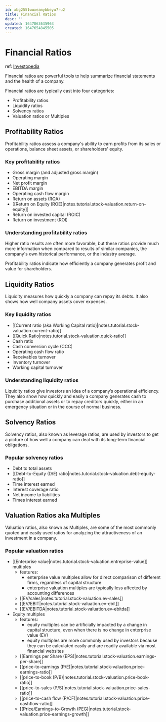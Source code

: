 ```yaml
---
id: xbg2551wuxeamybbeyu7ru2
title: Financial Ratios
desc: ''
updated: 1647863635963
created: 1647654845505
---
```

# Financial Ratios
ref: [Investopedia](https://www.investopedia.com/articles/stocks/06/ratios.asp)

Financial ratios are powerful tools to help summarize financial statements and the health of a company.

Financial ratios are typically cast into four categories:
- Profitability ratios
- Liquidity ratios
- Solvency ratios
- Valuation ratios or Multiples

## Profitability Ratios

Profitability ratios assess a company's ability to earn profits from its sales or operations, balance sheet assets, or shareholders' equity.

### Key profitability ratios

- Gross margin (and adjusted gross margin)
- Operating margin 
- Net profit margin
- EBITDA margin
- Operating cash flow margin
- Return on assets (ROA)
- [[Return on Equity (ROE)|notes.tutorial.stock-valuation.return-on-equity]]
- Return on invested capital (ROIC)
- Return on investment (ROI)

### Understanding profitability ratios

Higher ratio results are often more favorable, but these ratios provide much more information when compared to results of similar companies, the company's own historical performance, or the industry average.

Profitability ratios indicate how efficiently a company generates profit and value for shareholders.

## Liquidity Ratios

Liquidity measures how quickly a company can repay its debts. It also shows how well company assets cover expenses.

### Key liquidity ratios

- [[Current ratio (aka Working Capital ratio)|notes.tutorial.stock-valuation.current-ratio]]
- [[Quick Ratio|notes.tutorial.stock-valuation.quick-ratio]]
- Cash ratio
- Cash conversion cycle (CCC)
- Operating cash flow ratio
- Receivables turnover
- Inventory turnover
- Working capital turnover

### Understanding liquidity ratios

Liquidity ratios give investors an idea of a company’s operational efficiency. They also show how quickly and easily a company generates cash to purchase additional assets or to repay creditors quickly, either in an emergency situation or in the course of normal business.

## Solvency Ratios

Solvency ratios, also known as leverage ratios, are used by investors to get a picture of how well a company can deal with its long-term financial obligations.

### Popular solvency ratios

- Debt to total assets
- [[Debt-to-Equity (D/E) ratio|notes.tutorial.stock-valuation.debt-equity-ratio]]
- Time interest earned
- Interest coverage ratio
- Net income to liabilities
- Times interest earned

## Valuation Ratios aka Multiples

Valuation ratios, also known as Multiples, are some of the most commonly quoted and easily used ratios for analyzing the attractiveness of an investment in a company. 

### Popular valuation ratios

- [[Enterprise value|notes.tutorial.stock-valuation.entreprise-value]] multiples
  - features:
    - enterprise value multiples allow for direct comparison of different firms, regardless of capital structure
    - enterprise valuation multiples are typically less affected by accounting differences
  - [[EV/sales|notes.tutorial.stock-valuation.ev-sales]]
  - [[EV/EBIT|notes.tutorial.stock-valuation.ev-ebit]]
  - [[EV/EBITDA|notes.tutorial.stock-valuation.ev-ebitda]]
- Equity multiples
  - features:
    - equity multiples can be artificially impacted by a change in capital structure, even when there is no change in enterprise value (EV)
    - equity multiples are more commonly used by investors because they can be calculated easily and are readily available via most financial websites
  - [[Earnings per Share (EPS)|notes.tutorial.stock-valuation.earnings-per-share]]
  - [[price-to-earnings (P/E)|notes.tutorial.stock-valuation.price-earnings-ratio]]
  - [[price-to-book (P/B)|notes.tutorial.stock-valuation.price-book-ratio]]
  - [[price-to-sales (P/S)|notes.tutorial.stock-valuation.price-sales-ratio]]
  - [[price-to-cash flow (P/CF)|notes.tutorial.stock-valuation.price-cashflow-ratio]]
  - [[Price/Earnings-to-Growth (PEG)|notes.tutorial.stock-valuation.price-earnings-growth]]